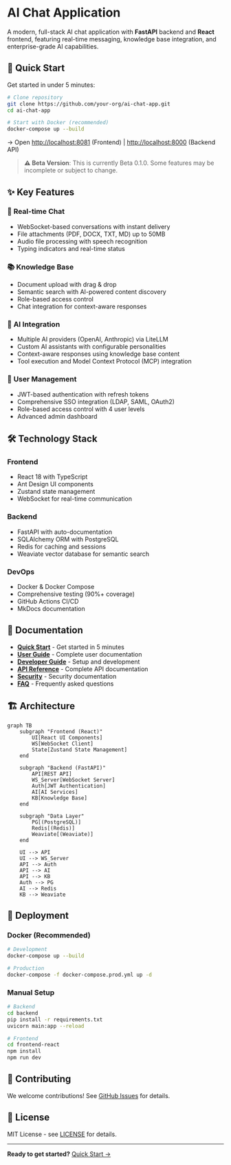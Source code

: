 # AI Chat Application

A modern, full-stack AI chat application with **FastAPI** backend and **React** frontend, featuring real-time messaging, knowledge base integration, and enterprise-grade AI capabilities.

## 🚀 Quick Start

Get started in under 5 minutes:

```bash
# Clone repository
git clone https://github.com/your-org/ai-chat-app.git
cd ai-chat-app

# Start with Docker (recommended)
docker-compose up --build
```

→ Open [http://localhost:8081](http://localhost:8081) (Frontend) | [http://localhost:8000](http://localhost:8000) (Backend API)

> **⚠️ Beta Version**: This is currently Beta 0.1.0. Some features may be incomplete or subject to change.

## ✨ Key Features

### 💬 **Real-time Chat**
- WebSocket-based conversations with instant delivery
- File attachments (PDF, DOCX, TXT, MD) up to 50MB
- Audio file processing with speech recognition
- Typing indicators and real-time status

### 📚 **Knowledge Base**
- Document upload with drag & drop
- Semantic search with AI-powered content discovery
- Role-based access control
- Chat integration for context-aware responses

### 🤖 **AI Integration**
- Multiple AI providers (OpenAI, Anthropic) via LiteLLM
- Custom AI assistants with configurable personalities
- Context-aware responses using knowledge base content
- Tool execution and Model Context Protocol (MCP) integration

### 👥 **User Management**
- JWT-based authentication with refresh tokens
- Comprehensive SSO integration (LDAP, SAML, OAuth2)
- Role-based access control with 4 user levels
- Advanced admin dashboard

## 🛠️ Technology Stack

### **Frontend**
- React 18 with TypeScript
- Ant Design UI components
- Zustand state management
- WebSocket for real-time communication

### **Backend**
- FastAPI with auto-documentation
- SQLAlchemy ORM with PostgreSQL
- Redis for caching and sessions
- Weaviate vector database for semantic search

### **DevOps**
- Docker & Docker Compose
- Comprehensive testing (90%+ coverage)
- GitHub Actions CI/CD
- MkDocs documentation

## 📖 Documentation

- **[Quick Start](quick-start.md)** - Get started in 5 minutes
- **[User Guide](user-guide.md)** - Complete user documentation
- **[Developer Guide](developer-guide.md)** - Setup and development
- **[API Reference](api.md)** - Complete API documentation
- **[Security](security.md)** - Security documentation
- **[FAQ](faq.md)** - Frequently asked questions

## 🏗️ Architecture

```mermaid
graph TB
    subgraph "Frontend (React)"
        UI[React UI Components]
        WS[WebSocket Client]
        State[Zustand State Management]
    end
    
    subgraph "Backend (FastAPI)"
        API[REST API]
        WS_Server[WebSocket Server]
        Auth[JWT Authentication]
        AI[AI Services]
        KB[Knowledge Base]
    end
    
    subgraph "Data Layer"
        PG[(PostgreSQL)]
        Redis[(Redis)]
        Weaviate[(Weaviate)]
    end
    
    UI --> API
    UI --> WS_Server
    API --> Auth
    API --> AI
    API --> KB
    Auth --> PG
    AI --> Redis
    KB --> Weaviate
```

## 🚀 Deployment

### **Docker (Recommended)**
```bash
# Development
docker-compose up --build

# Production
docker-compose -f docker-compose.prod.yml up -d
```

### **Manual Setup**
```bash
# Backend
cd backend
pip install -r requirements.txt
uvicorn main:app --reload

# Frontend
cd frontend-react
npm install
npm run dev
```

## 🤝 Contributing

We welcome contributions! See [GitHub Issues](https://github.com/lichtbaer/ai-chat-app/issues) for details.

## 📄 License

MIT License - see [LICENSE](https://github.com/your-org/ai-chat-app/blob/main/LICENSE) for details.

---

**Ready to get started?** [Quick Start →](quick-start.md) 